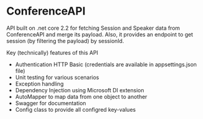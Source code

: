 # ConferenceAPI
API built on .net core 2.2 for fetching Session and Speaker data from ConferenceAPI and merge its payload. Also, it provides an endpoint to get session (by filtering the payload) by sessionId. 

Key (technically) features of this API
- Authentication HTTP Basic (credentials are available in appsettings.json file) 
- Unit testing for various scenarios
- Exception handling
- Dependency Injection using Microsoft DI extension
- AutoMapper to map data from one object to another
- Swagger for documentation
- Config class to provide all configred key-values
